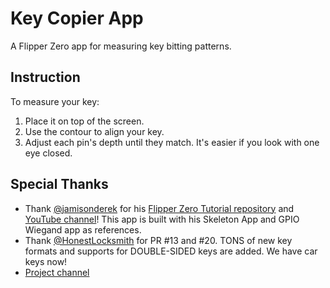 # Key Copier App
A Flipper Zero app for measuring key bitting patterns.

## Instruction
To measure your key: 
1. Place it on top of the screen.
2. Use the contour to align your key.
3. Adjust each pin's depth until they match. It's easier if you look with one eye closed.

## Special Thanks
- Thank [@jamisonderek](https://github.com/jamisonderek) for his [Flipper Zero Tutorial repository](https://github.com/jamisonderek/flipper-zero-tutorials) and [YouTube channel](https://github.com/jamisonderek/flipper-zero-tutorials#:~:text=YouTube%3A%20%40MrDerekJamison)! This app is built with his Skeleton App and GPIO Wiegand app as references. 
- Thank [@HonestLocksmith](https://github.com/HonestLocksmith) for PR #13 and #20. TONS of new key formats and supports for DOUBLE-SIDED keys are added. We have car keys now! 
- [Project channel](https://discord.com/channels/1112390971250974782/1264067969634402356)




